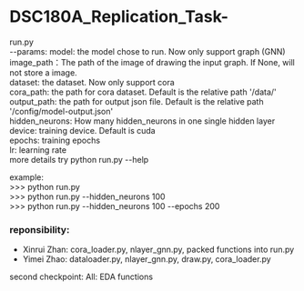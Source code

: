 # DSC180A_Replication_Task-

run.py  
    --params:
        model: the model chose to run. Now only support graph (GNN)  
        image_path：The path of the image of drawing the input graph. If None, will not store a image.  
        dataset: the dataset. Now only support cora  
        cora_path: the path for cora dataset. Default is the relative path '/data/'  
        output_path: the path for output json file. Default is the relative path '/config/model-output.json'  
        hidden_neurons: How many hidden_neurons in one single hidden layer  
        device: training device. Default is cuda  
        epochs: training epochs  
        lr: learning rate  
    more details try python run.py --help  
    
example:  
    >>> python run.py  
    >>> python run.py --hidden_neurons 100  
    >>> python run.py --hidden_neurons 100 --epochs 200   
    
 
 ### reponsibility:
 * Xinrui Zhan: cora_loader.py, nlayer_gnn.py, packed functions into run.py
 * Yimei Zhao: dataloader.py, nlayer_gnn.py, draw.py, cora_loader.py
 
 second checkpoint:
 All: EDA functions
 ###